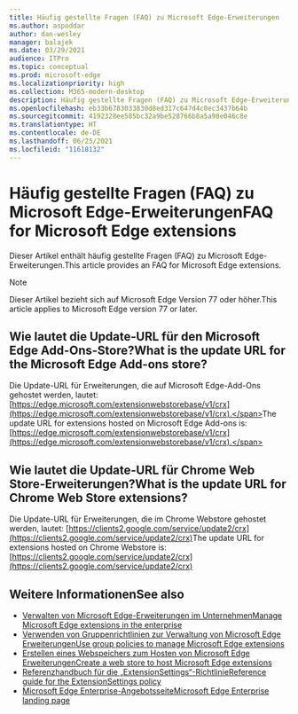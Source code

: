 ```yaml
---
title: Häufig gestellte Fragen (FAQ) zu Microsoft Edge-Erweiterungen
ms.author: aspoddar
author: dan-wesley
manager: balajek
ms.date: 03/29/2021
audience: ITPro
ms.topic: conceptual
ms.prod: microsoft-edge
ms.localizationpriority: high
ms.collection: M365-modern-desktop
description: Häufig gestellte Fragen (FAQ) zu Microsoft Edge-Erweiterungen
ms.openlocfilehash: eb33b6783033830d8ed317c647d4c0ec3437b64b
ms.sourcegitcommit: 4192328ee585bc32a9be528766b8a5a98e046c8e
ms.translationtype: HT
ms.contentlocale: de-DE
ms.lasthandoff: 06/25/2021
ms.locfileid: "11618132"
---
```

# <a name="faq-for-microsoft-edge-extensions"></a><span data-ttu-id="765a2-103">Häufig gestellte Fragen (FAQ) zu Microsoft Edge-Erweiterungen</span><span class="sxs-lookup"><span data-stu-id="765a2-103">FAQ for Microsoft Edge extensions</span></span>

<span data-ttu-id="765a2-104">Dieser Artikel enthält häufig gestellte Fragen (FAQ) zu Microsoft Edge-Erweiterungen.</span><span class="sxs-lookup"><span data-stu-id="765a2-104">This article provides an FAQ for Microsoft Edge extensions.</span></span>

> [!NOTE]
> <span data-ttu-id="765a2-105">Dieser Artikel bezieht sich auf Microsoft Edge Version 77 oder höher.</span><span class="sxs-lookup"><span data-stu-id="765a2-105">This article applies to Microsoft Edge version 77 or later.</span></span>

## <a name="what-is-the-update-url-for-the-microsoft-edge-add-ons-store"></a><span data-ttu-id="765a2-106">Wie lautet die Update-URL für den Microsoft Edge Add-Ons-Store?</span><span class="sxs-lookup"><span data-stu-id="765a2-106">What is the update URL for the Microsoft Edge Add-ons store?</span></span>

<span data-ttu-id="765a2-107">Die Update-URL für Erweiterungen, die auf Microsoft Edge-Add-Ons gehostet werden, lautet: [https://edge.microsoft.com/extensionwebstorebase/v1/crx](https://edge.microsoft.com/extensionwebstorebase/v1/crx).</span><span class="sxs-lookup"><span data-stu-id="765a2-107">The update URL for extensions hosted on Microsoft Edge Add-ons is: [https://edge.microsoft.com/extensionwebstorebase/v1/crx](https://edge.microsoft.com/extensionwebstorebase/v1/crx).</span></span>

## <a name="what-is-the-update-url-for-chrome-web-store-extensions"></a><span data-ttu-id="765a2-108">Wie lautet die Update-URL für Chrome Web Store-Erweiterungen?</span><span class="sxs-lookup"><span data-stu-id="765a2-108">What is the update URL for Chrome Web Store extensions?</span></span>

<span data-ttu-id="765a2-109">Die Update-URL für Erweiterungen, die im Chrome Webstore gehostet werden, lautet: [https://clients2.google.com/service/update2/crx](https://clients2.google.com/service/update2/crx)</span><span class="sxs-lookup"><span data-stu-id="765a2-109">The update URL for extensions hosted on Chrome Webstore is: [https://clients2.google.com/service/update2/crx](https://clients2.google.com/service/update2/crx)</span></span>

## <a name="see-also"></a><span data-ttu-id="765a2-110">Weitere Informationen</span><span class="sxs-lookup"><span data-stu-id="765a2-110">See also</span></span>

- [<span data-ttu-id="765a2-111">Verwalten von Microsoft Edge-Erweiterungen im Unternehmen</span><span class="sxs-lookup"><span data-stu-id="765a2-111">Manage Microsoft Edge extensions in the enterprise</span></span>](microsoft-edge-manage-extensions.md)
- [<span data-ttu-id="765a2-112">Verwenden von Gruppenrichtlinien zur Verwaltung von Microsoft Edge Erweiterungen</span><span class="sxs-lookup"><span data-stu-id="765a2-112">Use group policies to manage Microsoft Edge extensions</span></span>](microsoft-edge-manage-extensions-policies.md)
- [<span data-ttu-id="765a2-113">Erstellen eines Webspeichers zum Hosten von Microsoft Edge Erweiterungen</span><span class="sxs-lookup"><span data-stu-id="765a2-113">Create a web store to host Microsoft Edge extensions</span></span>](microsoft-edge-manage-extensions-webstore.md)
- [<span data-ttu-id="765a2-114">Referenzhandbuch für die „ExtensionSettings“-Richtlinie</span><span class="sxs-lookup"><span data-stu-id="765a2-114">Reference guide for the ExtensionSettings policy</span></span>](microsoft-edge-manage-extensions-ref-guide.md)
- [<span data-ttu-id="765a2-115">Microsoft Edge Enterprise-Angebotsseite</span><span class="sxs-lookup"><span data-stu-id="765a2-115">Microsoft Edge Enterprise landing page</span></span>](https://aka.ms/EdgeEnterprise)
